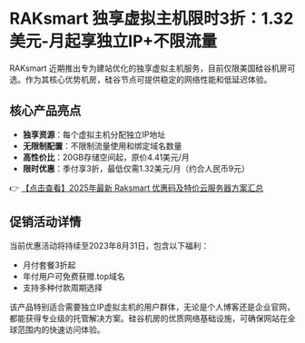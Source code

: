 # RAKsmart 独享虚拟主机限时3折：1.32美元-月起享独立IP+不限流量

RAKsmart 近期推出专为建站优化的独享虚拟主机服务，目前仅限美国硅谷机房可选。作为其核心优势机房，硅谷节点可提供稳定的网络性能和低延迟体验。

## 核心产品亮点

- **独享资源**：每个虚拟主机分配独立IP地址
- **无限制配置**：不限制流量使用和绑定域名数量
- **高性价比**：20GB存储空间起，原价4.41美元/月
- **限时优惠**：季付享3折，最低仅需1.32美元/月（约合人民币9元）

👉 [【点击查看】2025年最新 Raksmart 优惠码及特价云服务器方案汇总](https://bit.ly/raksmart)

## 促销活动详情

当前优惠活动将持续至2023年8月31日，包含以下福利：
- 月付套餐3折起
- 年付用户可免费获赠.top域名
- 支持多种付款周期选择

该产品特别适合需要独立IP虚拟主机的用户群体，无论是个人博客还是企业官网，都能获得专业级的托管解决方案。硅谷机房的优质网络基础设施，可确保网站在全球范围内的快速访问体验。